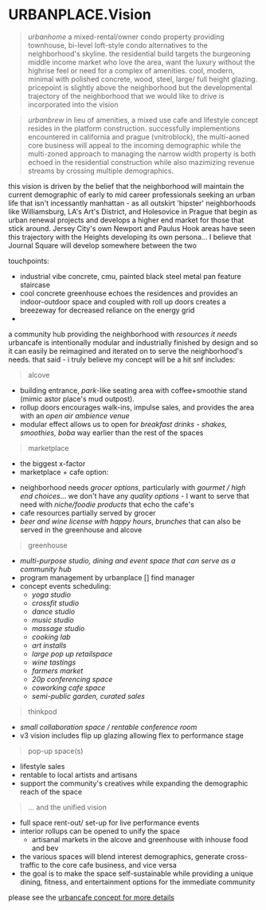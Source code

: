 # URBANPLACE.Vision

> *urbanhome*
a mixed-rental/owner condo property providing townhouse, bi-level loft-style condo alternatives to the neighborhood's skyline. the residential build targets the burgeoning middle income market who love the area, want the luxury without the highrise feel or need for a complex of amenities. cool, modern, minimal with polished concrete, wood, steel, large/ full height glazing. pricepoint is slightly above the neighborhood but the developmental trajectory of the neighborhood that we would like to drive is incorporated into the vision

> *urbanbrew*
in lieu of amenities, a mixed use cafe and lifestyle concept resides in the platform construction. successfully implementions encountered in california and prague (vnitroblock), the multi-aoned core business will appeal to the incoming demographic while the multi-zoned approach to managing the narrow width property is both echoed in the residential construction while also mazimizing revenue streams by crossing multiple demographics. 

this vision is driven by the belief that the neighborhood will maintain the current demographic of early to mid career professionals seeking an urban life that isn't incessantly manhattan - as all outskirt 'hipster' neighborhoods like Williamsburg, LA's Art's District, and Holesovice in Prague that begin as urban renewal projects and develops a higher end market for those that stick around. Jersey City's own Newport and Paulus Hook areas have seen this trajectory with the Heights developing its own persona... I believe that Journal Square will develop somewhere between the two


touchpoints:
- industrial vibe concrete, cmu, painted black steel metal pan feature staircase
- cool concrete greenhouse echoes the residences and provides an indoor-outdoor space and coupled with roll up doors creates a breezeway for decreased reliance on the energy grid
- 

a community hub providing the neighborhood with *resources it needs*
urbancafe is intentionally modular and industrially finished by design and so it can easily be reimagined and iterated on to serve the neighborhood's needs. that said - i truly believe my concept will be a hit snf includes:

> alcove 
  - building entrance, *park*-like seating area with coffee+smoothie stand (mimic astor place's mud outpost). 
  - rollup doors encourages walk-ins, impulse sales, and provides the area with an *open air ambience venue*
  - modular effect allows us to open for *breakfast drinks - shakes, smoothies, boba* way earlier than the rest of the spaces


> marketplace
  - the biggest x-factor 
  - marketplace + cafe option:
  * neighborhood needs *grocer options*, particularly with *gourmet / high end choices*... we don't have any *quality options* - I want to serve that need with *niche/foodie products* that echo the cafe's
  * cafe resources partially served by grocer
  * *beer and wine license with happy hours*, *brunches* that can also be served in the greenhouse and alcove


> greenhouse
  - *multi-purpose studio, dining and event space that can serve as a community hub*
  - program management by urbanplace [] find manager
  - concept events scheduling:
    - *yoga studio*
    - *crossfit studio*
    - *dance studio*
    - *music studio*
    - *massage studio*
    - *cooking lab*
    - *art installs*
    - *large pop up retailspace*
    - *wine tastings*
    - *farmers market*
    - *20p conferencing space*
    - *coworking cafe space*
    - *semi-public garden, curated sales*


> thinkpod 
  - *small collaboration space / rentable conference room*
  - v3 vision includes flip up glazing allowing flex to performance stage


> pop-up space(s)
  - lifestyle sales
  - rentable to local artists and artisans
  - support the community's creatives while expanding the demographic reach of the space


> ... and the unified vision
  - full space rent-out/ set-up for live performance events
  - interior rollups can be opened to unify the space
    - artisanal markets in the alcove and greenhouse with inhouse food and bev  
  - the various spaces will blend interest demographics, generate cross-traffic to the core cafe business, and vice versa
  - the goal is to make the space self-sustainable while providing a unique dining, fitness, and entertainment options for the immediate community

please see the [urbancafe concept for more details](#urbancafe)

